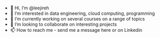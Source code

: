 - 👋 Hi, I’m @leejireh
- 👀 I’m interested in data engineering, cloud computing, programming
- 🌱 I’m currently working on several courses on a range of topics
- 💞️ I’m looking to collaborate on interesting projects
- 📫 How to reach me - send me a message here or on Linkedin

<!---
leejireh/leejireh is a ✨ special ✨ repository because its `README.md` (this file) appears on your GitHub profile.
You can click the Preview link to take a look at your changes.
--->
